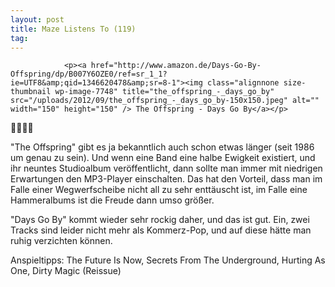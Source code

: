 ```yaml
---
layout: post
title: Maze Listens To (119)
tag: 
---
```



                <p><a href="http://www.amazon.de/Days-Go-By-Offspring/dp/B007Y6OZE0/ref=sr_1_1?ie=UTF8&amp;qid=1346620478&amp;sr=8-1"><img class="alignnone size-thumbnail wp-image-7748" title="the_offspring_-_days_go_by" src="/uploads/2012/09/the_offspring_-_days_go_by-150x150.jpeg" alt="" width="150" height="150" /> The Offspring - Days Go By</a></p>
<p>🤘🤘🤘🤘</p>
<p>&quot;The Offspring&quot; gibt es ja bekanntlich auch schon etwas länger (seit 1986 um genau zu sein). Und  wenn eine Band eine halbe Ewigkeit existiert, und ihr neuntes Studioalbum veröffentlicht, dann sollte man immer mit niedrigen Erwartungen den MP3-Player einschalten. Das hat den Vorteil, dass man im Falle einer Wegwerfscheibe nicht all zu sehr enttäuscht ist, im Falle eine Hammeralbums ist die Freude dann umso größer.</p>
<p>&quot;Days Go By&quot; kommt wieder sehr rockig daher, und das ist gut. Ein, zwei Tracks sind leider nicht mehr als  Kommerz-Pop, und auf diese hätte man ruhig verzichten können.</p>
<p>Anspieltipps: The Future Is Now, Secrets From The Underground, Hurting As One, Dirty Magic (Reissue)</p>
            
